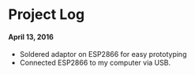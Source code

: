 # Project Log

#### April 13, 2016

* Soldered adaptor on ESP2866 for easy prototyping
* Connected ESP2866 to my computer via USB.
